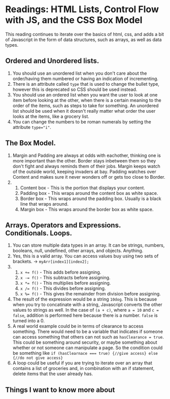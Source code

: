 # Readings: HTML Lists, Control Flow with JS, and the CSS Box Model
This reading continues to iterate over the basics of html, css, and adds a bit of Javascript in the form of data structures, such as arrays, as well as data types.
## Ordered and Unordered lists.
  1. You should use an unordered list when you don't care about the order/having them numbered or having an indication of incrementing.
  2. There is an attribute called `type` that is used to change the bullet type, however this is deprecated so CSS should be used instead. 
  3. You should use an ordered list when you want the user to look at one item before looking at the other, when there is a certain meaning to the order of the items, such as steps to take for something. An unordered list should be used when it doesn't really matter what order the user looks at the items, like a grocery list.
  4. You can change the numbers to be roman numerals by setting the attribute `type="i"`. 

## The Box Model.
 1. Margin and Padding are always at odds with eachother, thinking one is more important than the other. Border stays inbetween them so they don't fight and always reminds them of their jobs. Margin keeps watch of the outside world, keeping invaders at bay. Padding watches over Content and makes sure it never wonders off or gets too close to Border.
 2. 1. Content box - This is the portion that displays your content.
    2. Padding box - This wraps around the content box as white space.
    3. Border box - This wraps around the padding box. Usually is a black line that wraps around.
    4. Margin box - This wraps around the border box as white space.

## Arrays. Operators and Expressions. Conditionals. Loops.
  1. You can store multiple data types in an array. It can be strings, numbers, booleans, null, undefined, other arrays, and objects. Anything.
  2. Yes, this is a valid array. You can access values buy using two sets of brackets. -> `myArr[index1][index2];`
  3. 1. `x += f()` - This adds before assigning.
     2. `x -= f()` - This subtracts before assigning.
     3. `x *= f()` - This multiplies before assigning.
     4. `x /= f()` - This divides before assigning.
     5. `x %= f()` - This gives the remainder from division before assigning.
  4. The result of the expression would be a string `10dog`. This is because when you try to concatinate with a string, Javascript converts the other values to strings as well. In the case of `(a + c)`, where `a = 10` and `c = false`, addition is performed here because there is a number. `false` is turned into a 0.
  5. A real world example could be in terms of clearance to access something. There would need to be a variable that indicates if someone can access something that others can not such as `hasClearance = true`. This could be something around security, or maybe something about whether or not someone can manipulate a page. So the condition could be something like `if (hasClearnace === true) {//give access} else {//do not give access}`
  6. A loop could be useful if you are trying to iterate over an array that contains a list of groceries and, in combination with an if statement, delete items that the user already has.

## Things I want to know more about
